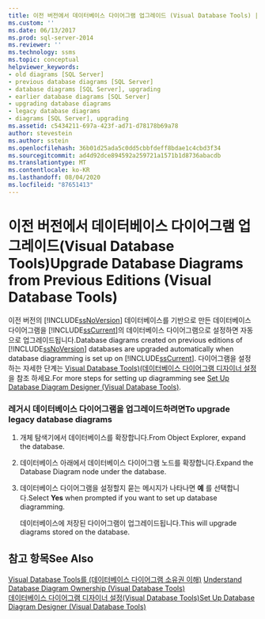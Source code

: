 ```yaml
---
title: 이전 버전에서 데이터베이스 다이어그램 업그레이드 (Visual Database Tools) | Microsoft Docs
ms.custom: ''
ms.date: 06/13/2017
ms.prod: sql-server-2014
ms.reviewer: ''
ms.technology: ssms
ms.topic: conceptual
helpviewer_keywords:
- old diagrams [SQL Server]
- previous database diagrams [SQL Server]
- database diagrams [SQL Server], upgrading
- earlier database diagrams [SQL Server]
- upgrading database diagrams
- legacy database diagrams
- diagrams [SQL Server], upgrading
ms.assetid: c5434211-697a-423f-ad71-d78178b69a78
author: stevestein
ms.author: sstein
ms.openlocfilehash: 36b01d25ada5c0dd5cbbfdeff8bdae1c4cbd3f34
ms.sourcegitcommit: ad4d92dce894592a259721a1571b1d8736abacdb
ms.translationtype: MT
ms.contentlocale: ko-KR
ms.lasthandoff: 08/04/2020
ms.locfileid: "87651413"
---
```

# <a name="upgrade-database-diagrams-from-previous-editions-visual-database-tools"></a><span data-ttu-id="0d155-102">이전 버전에서 데이터베이스 다이어그램 업그레이드(Visual Database Tools)</span><span class="sxs-lookup"><span data-stu-id="0d155-102">Upgrade Database Diagrams from Previous Editions (Visual Database Tools)</span></span>
  <span data-ttu-id="0d155-103">이전 버전의 [!INCLUDE[ssNoVersion](../../includes/ssnoversion-md.md)] 데이터베이스를 기반으로 만든 데이터베이스 다이어그램을 [!INCLUDE[ssCurrent](../../includes/sscurrent-md.md)]의 데이터베이스 다이어그램으로 설정하면 자동으로 업그레이드됩니다.</span><span class="sxs-lookup"><span data-stu-id="0d155-103">Database diagrams created on previous editions of [!INCLUDE[ssNoVersion](../../includes/ssnoversion-md.md)] databases are upgraded automatically when database diagramming is set up on [!INCLUDE[ssCurrent](../../includes/sscurrent-md.md)].</span></span> <span data-ttu-id="0d155-104">다이어그램을 설정 하는 자세한 단계는 [Visual Database Tools&#41;&#40;데이터베이스 다이어그램 디자이너 설정 ](visual-database-tools.md)을 참조 하세요.</span><span class="sxs-lookup"><span data-stu-id="0d155-104">For more steps for setting up diagramming see [Set Up Database Diagram Designer &#40;Visual Database Tools&#41;](visual-database-tools.md).</span></span>  
  
### <a name="to-upgrade-legacy-database-diagrams"></a><span data-ttu-id="0d155-105">레거시 데이터베이스 다이어그램을 업그레이드하려면</span><span class="sxs-lookup"><span data-stu-id="0d155-105">To upgrade legacy database diagrams</span></span>  
  
1.  <span data-ttu-id="0d155-106">개체 탐색기에서 데이터베이스를 확장합니다.</span><span class="sxs-lookup"><span data-stu-id="0d155-106">From Object Explorer, expand the database.</span></span>  
  
2.  <span data-ttu-id="0d155-107">데이터베이스 아래에서 데이터베이스 다이어그램 노드를 확장합니다.</span><span class="sxs-lookup"><span data-stu-id="0d155-107">Expand the Database Diagram node under the database.</span></span>  
  
3.  <span data-ttu-id="0d155-108">데이터베이스 다이어그램을 설정할지 묻는 메시지가 나타나면 **예** 를 선택합니다.</span><span class="sxs-lookup"><span data-stu-id="0d155-108">Select **Yes** when prompted if you want to set up database diagramming.</span></span>  
  
     <span data-ttu-id="0d155-109">데이터베이스에 저장된 다이어그램이 업그레이드됩니다.</span><span class="sxs-lookup"><span data-stu-id="0d155-109">This will upgrade diagrams stored on the database.</span></span>  
  
## <a name="see-also"></a><span data-ttu-id="0d155-110">참고 항목</span><span class="sxs-lookup"><span data-stu-id="0d155-110">See Also</span></span>  
 <span data-ttu-id="0d155-111">[Visual Database Tools를 &#40;데이터베이스 다이어그램 소유권 이해&#41;](understand-database-diagram-ownership-visual-database-tools.md) </span><span class="sxs-lookup"><span data-stu-id="0d155-111">[Understand Database Diagram Ownership &#40;Visual Database Tools&#41;](understand-database-diagram-ownership-visual-database-tools.md) </span></span>  
 [<span data-ttu-id="0d155-112">데이터베이스 다이어그램 디자이너 설정&#40;Visual Database Tools&#41;</span><span class="sxs-lookup"><span data-stu-id="0d155-112">Set Up Database Diagram Designer &#40;Visual Database Tools&#41;</span></span>](visual-database-tools.md)  
  
  
